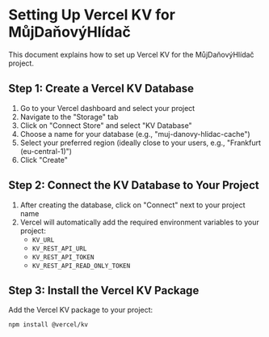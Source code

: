 # Setting Up Vercel KV for MůjDaňovýHlídač

This document explains how to set up Vercel KV for the MůjDaňovýHlídač project.

## Step 1: Create a Vercel KV Database

1. Go to your Vercel dashboard and select your project
2. Navigate to the "Storage" tab
3. Click on "Connect Store" and select "KV Database"
4. Choose a name for your database (e.g., "muj-danovy-hlidac-cache")
5. Select your preferred region (ideally close to your users, e.g., "Frankfurt (eu-central-1)")
6. Click "Create"

## Step 2: Connect the KV Database to Your Project

1. After creating the database, click on "Connect" next to your project name
2. Vercel will automatically add the required environment variables to your project:
   - `KV_URL`
   - `KV_REST_API_URL`
   - `KV_REST_API_TOKEN`
   - `KV_REST_API_READ_ONLY_TOKEN`

## Step 3: Install the Vercel KV Package

Add the Vercel KV package to your project:

```bash
npm install @vercel/kv

